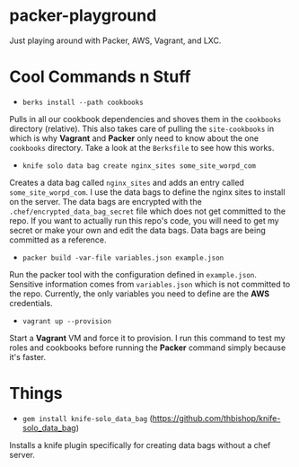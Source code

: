 packer-playground
=================

Just playing around with Packer, AWS, Vagrant, and LXC.

Cool Commands n Stuff
=====================

 - `berks install --path cookbooks`

Pulls in all our cookbook dependencies and shoves them in the `cookbooks` directory (relative). This also takes care of pulling the `site-cookbooks` in which is why **Vagrant** and **Packer** only need to know about the one `cookbooks` directory. Take a look at the `Berksfile` to see how this works.

 - `knife solo data bag create nginx_sites some_site_worpd_com`

Creates a data bag called `nginx_sites` and adds an entry called `some_site_worpd_com`. I use the data bags to define the nginx sites to install on the server. The data bags are encrypted with the `.chef/encrypted_data_bag_secret` file which does not get committed to the repo. If you want to actually run this repo's code, you will need to get my secret or make your own and edit the data bags. Data bags are being committed as a reference.

 - `packer build -var-file variables.json example.json`

Run the packer tool with the configuration defined in `example.json`. Sensitive information comes from `variables.json` which is not committed to the repo. Currently, the only variables you need to define are the **AWS** credentials.

 - `vagrant up --provision`

Start a **Vagrant** VM and force it to provision. I run this command to test my roles and cookbooks before running the **Packer** command simply because it's faster.

Things
======

 - `gem install knife-solo_data_bag` (https://github.com/thbishop/knife-solo_data_bag)

Installs a knife plugin specifically for creating data bags without a chef server.